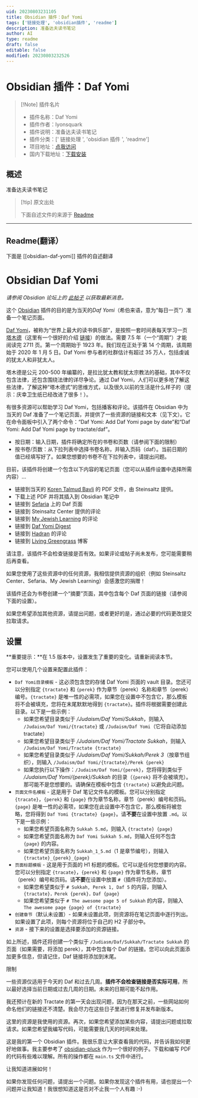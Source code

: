 ```yaml
---
uid: 20230803231105
title: Obsidian 插件：Daf Yomi
tags: ['链接处理', 'obsidian插件', 'readme']
description: 准备达夫读书笔记
author: AI
type: readme
draft: false
editable: false
modified: 20230803232526
---
```


# Obsidian 插件：Daf Yomi

> [!Note] 插件名片
> - 插件名称：Daf Yomi
> - 插件作者：lyonsquark
> - 插件说明：准备达夫读书笔记
> - 插件分类：[' 链接处理 ', 'obsidian 插件 ', 'readme']
> - 项目地址：[点我访问](https://github.com/lyonsquark/obsidian-daf-yomi)
> - 国内下载地址：[下载安装](https://pkmer.cn/products/plugin/pluginMarket/?obsidian-daf-yomi)

## 概述

准备达夫读书笔记

> [!tip] 原文出处
>
>下面自述文件的来源于 [Readme](https://ghproxy.net/https://raw.githubusercontent.com/lyonsquark/obsidian-daf-yomi/main/README.md)
>

---

## Readme(翻译）

下面是 [[obsidian-daf-yomi]] 插件的自述翻译

# Obsidian Daf Yomi

*请参阅 Obsidian 论坛上的 [此帖子](https://forum.obsidian.md/t/new-plugin-daf-yomi/22075) 以获取最新消息。*

这个 [Obsidian](https://obsidian.md) 插件的目的是为当天的*Daf Yomi*（希伯来语，意为“每日一页”）准备一个笔记页面。

[Daf Yomi](https://en.wikipedia.org/wiki/Daf_Yomi)，被称为“世界上最大的读书俱乐部”，是按照一套时间表每天学习一页 [塔木德](https://en.wikipedia.org/wiki/Talmud)（这里有一个很好的介绍 [链接](https://steinsaltz.org/talmud/)）的做法。需要 7.5 年（一个“周期”）才能阅读完 2711 页。第一个周期始于 1923 年。我们现在正处于第 14 个周期，该周期始于 2020 年 1 月 5 日。Daf Yomi 参与者的社群估计有超过 35 万人，包括虔诚的犹太人和非犹太人。

塔木德是公元 200-500 年编纂的，是拉比犹太教和犹太宗教法的基础，其中不仅包含法律，还包含围绕法律的详尽争论。通过 Daf Yomi，人们可以更多地了解这些法律，了解这种“塔木德式”的思维方式，以及很久以前的生活是什么样子的（提示：庆幸卫生纸已经改进了很多！）。

有很多资源可以帮助学习 Daf Yomi，包括播客和评论。该插件在 Obsidian 中为当天的 Daf 准备了一个笔记页面，并提供了一些资源的链接和文本（见下文）。它在命令面板中引入了两个命令：“Daf Yomi: Add Daf Yomi page by date”和“Daf Yomi: Add Daf Yomi page by tractate/daf”。

- 按日期：输入日期，插件将确定所在的书卷和页数（请参阅下面的限制）
- 按书卷/页数：从下拉列表中选择书卷名称，并输入页码（daf）。当前日期的值已经填写好了。如果您想要的书卷不在下拉列表中，请提出问题。

目前，该插件将创建一个包含以下内容的笔记页面（您可以从插件设置中选择所需内容）...

- 链接到当天的 [Koren Talmud Bavli](https://www.steinsaltz-center.org/home/doc.aspx?mCatID=68446) 的 PDF 文件，由 Steinsaltz 提供。
- 下载上述 PDF 并将其插入到 Obsidian 笔记中
- 链接到 [Sefaria](https://www.sefaria.org/daf-yomi) 上的 Daf 页面
- 链接到 Steinsaltz Center 提供的评论
- 链接到 [My Jewish Learning](https://www.myjewishlearning.com/category/study/jewish-texts/talmud/) 的评论
- 链接到 [Daf Yomi Digest](https://www.dafdigest.org)
- 链接到 [Hadran](https://hadran.org.il) 的评论
- 链接到 [Living Greengrass](https://livinggreengrass.home.blog) 博客

请注意，该插件不会检查链接是否有效。如果评论或帖子尚未发布，您可能需要稍后再查看。

如果您使用了这些资源中的任何资源，我相信提供资源的组织（例如 Steinsaltz Center、Sefaria、My Jewish Learning）会感激您的捐赠！

该插件还会为书卷创建一个“摘要”页面，其中包含每个 Daf 页面的链接（请参阅下面的设置）。

如果您希望添加其他资源，请提出问题，或者更好的是，通过必要的代码更改提交拉取请求。

## 设置

**重要提示：**在 1.5 版本中，设置发生了重要的变化。请重新阅读本节。

您可以使用几个设置来配置此插件：

- `Daf Yomi目录模板` - 这必须包含您的存储 Daf Yomi 页面的 vault 目录。您还可以分别指定 `{tractate}` 和 `{perek}` 作为章节（perek）名称和章节（perek）编号。`{tractate}` 是唯一性的必需项，如果您在设置中不包含它，那么模板将不会被填充，您将在末尾默默地得到 `{tractate}`。插件将根据需要创建此目录。以下是一些示例：
  - 如果您希望目录类似于 */Judaism/Daf Yomi/Sukkah*，则输入 `/Judaism/Daf Yomi/{tractate}` 或 `/Judaism/Daf Yomi`（它将自动添加 tractate）
  - 如果您希望目录类似于 */Judaism/Daf Yomi/Tractate Sukkah*，则输入 `/Judaism/Daf Yomi/Tractate {tractate}`
  - 如果您希望目录类似于 */Judaism/Daf Yomi/Sukkah/Perek 3*（按章节组织），则输入 `/Judaism/Daf Yomi/{tractate}/Perek {perek}`
  - 如果您执行以下操作：`/Judaism/Daf Yomi/{perek}`，您将得到类似于 */Judaism/Daf Yomi/{perek}/Sukkah* 的目录（`{perek}` 将不会被填充）。那可能不是您想要的。请确保在模板中包含 `{tractate}` 以避免此问题。
- `页面文件名模板` - 这是用于 Daf 笔记文件名的模板。您可以分别指定 `{tracate}`，`{perek}` 和 `{page}` 作为章节名称，章节（perek）编号和页码。`{page}` 是唯一性的必需项，如果您在此设置中不包含它，那么模板将被忽略，您将得到 `Daf Yomi {tractate} {page}`。请**不要**在设置中放置 `.md`。以下是一些示例：
  - 如果您希望页面名称为 `Sukkah 5.md`，则输入 `{tractate} {page}`
  - 如果您希望页面名称为 `Daf Yomi Sukkah 5.md`，则输入任何不包含 `{page}` 的内容。
  - 如果您希望页面名称为 `Sukkah_1_5.md`（1 是章节编号），则输入 `{tractate}_{perek}_{page}`
- `页面标题模板` - 这是用于页面的 H1 标题的模板。它可以是任何您想要的内容。您可以分别指定 `{tracate}`，`{perek}` 和 `{page}` 作为章节名称，章节（perek）编号和页码。请**不要**在设置中放置 `#`（插件将为您添加）。
  - 如果您希望类似于 `# Sukkah, Perek 1, Daf 5` 的内容，则输入 `{tractate}，Perek {perek}，Daf {page}`
  - 如果您希望类似于 `# The awesome page 5 of Sukkah` 的内容，则输入 `The awesome page {page} of {tractate}`
- `创建章节`（默认未设置）- 如果未设置此项，则资源将在笔记页面中逐行列出。如果设置了此项，则每个资源将位于自己的 H2 子部分中。
- `资源` - 接下来的设置是选择要添加的资源链接。

如上所述，插件还将创建一个类似于 `/Judiasm/Daf/Sukkah/Tractate Sukkah` 的页面（如果需要，将添加 perek），其中包含每个 Daf 的链接。您可以向此页面添加更多信息，但请记住，Daf 链接将添加到末尾。

限制

一些资源仅适用于今天的 Daf 和过去几周。**插件不会检查链接是否实际可用**，所以最好选择当前日期或过去几周的日期。未来的日期可能不起作用。

我还预计在新的 Tractate 的第一天会出现问题，因为在那天之前，一些网站如何命名他们的链接还不清楚。我会尽力在这些日子里进行修复并发布新版本。

这里的资源是我使用的资源。再次，如果您希望添加某些内容，请提出问题或拉取请求。如果您希望我编写代码，可能需要我几天的时间来处理。

这是我的第一个 Obsidian 插件。我很乐意让大家查看我的代码，并告诉我如何更好地做事。我主要参考了 [obsidian-pluck](https://github.com/kevboh/obsidian-pluck) 作为一个很好的例子。下载和编写 PDF 的代码有些难以理解。所有的操作都在 `main.ts` 文件中进行。

让我知道进展如何！

如果你发现任何问题，请提出一个问题。如果你发现这个插件有用，请也提出一个问题并让我知道！我很想知道这是否对不止我一个人有趣 :-)
